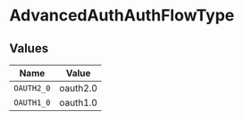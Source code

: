 # AdvancedAuthAuthFlowType


## Values

| Name       | Value      |
| ---------- | ---------- |
| `OAUTH2_0` | oauth2.0   |
| `OAUTH1_0` | oauth1.0   |